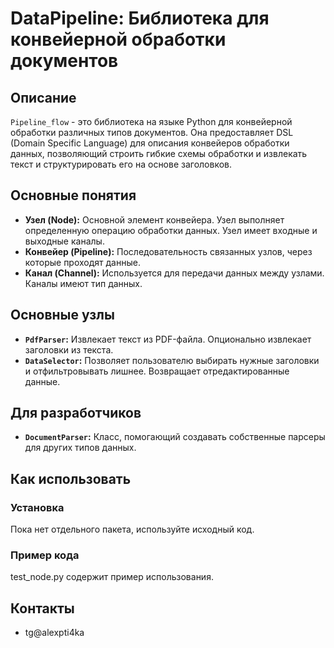 # DataPipeline: Библиотека для конвейерной обработки документов

## Описание

`Pipeline_flow` - это библиотека на языке Python для конвейерной обработки различных типов документов. Она предоставляет DSL (Domain Specific Language) для описания конвейеров обработки данных, позволяющий строить гибкие схемы обработки и извлекать текст и структурировать его на основе заголовков.

## Основные понятия

*   **Узел (Node):** Основной элемент конвейера. Узел выполняет определенную операцию обработки данных. Узел имеет входные и выходные каналы.
*   **Конвейер (Pipeline):** Последовательность связанных узлов, через которые проходят данные.
*   **Канал (Channel):** Используется для передачи данных между узлами. Каналы имеют тип данных.

## Основные узлы

*   **`PdfParser`:** Извлекает текст из PDF-файла. Опционально извлекает заголовки из текста.
*   **`DataSelector`:** Позволяет пользователю выбирать нужные заголовки и отфильтровывать лишнее. Возвращает отредактированные данные.

## Для разработчиков
*   **`DocumentParser`:** Класс, помогающий создавать собственные парсеры для других типов данных.

## Как использовать

### Установка

Пока нет отдельного пакета, используйте исходный код.

### Пример кода

test_node.py содержит пример использования.

## Контакты

*   tg@alexpti4ka